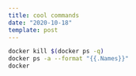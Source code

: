 ```yaml
---
title: cool commands
date: "2020-10-18"
template: post
---
```


```bash
docker kill $(docker ps -q)
docker ps -a --format "{{.Names}}"
docker

```
